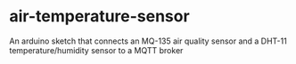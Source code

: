 # air-temperature-sensor
An arduino sketch that connects an MQ-135 air quality sensor and a DHT-11 temperature/humidity sensor to a MQTT broker

